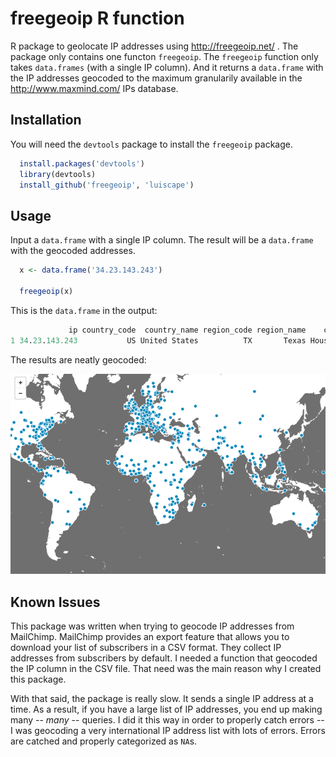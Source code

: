 freegeoip R function
====================

R package to geolocate IP addresses using http://freegeoip.net/ . The package only contains one functon `freegeoip`. The `freegeoip` function only takes `data.frames` (with a single IP column). And it returns a `data.frame` with the IP addresses geocoded to the maximum granularily available in the http://www.maxmind.com/ IPs database.

Installation
------------

You will need the `devtools` package to install the `freegeoip` package. 

```r 
  install.packages('devtools')
  library(devtools)
  install_github('freegeoip', 'luiscape')
```


Usage
-----

Input a `data.frame` with a single IP column. The result will be a `data.frame` with the geocoded addresses. 

```r 
  x <- data.frame('34.23.143.243')

  freegeoip(x) 
```

This is the `data.frame` in the output: 

```r 
             ip country_code  country_name region_code region_name    city zipcode latitude longitude metro_code area_code
1 34.23.143.243           US United States          TX       Texas Houston   77072  29.6997  -95.5858        618       281
```

The results are neatly geocoded:

![Map of geocoded addresses](https://raw.githubusercontent.com/luiscape/freegeoip/master/map.png)


Known Issues
------------

This package was written when trying to geocode IP addresses from MailChimp. MailChimp provides an export feature that allows you to download your list of subscribers in a CSV format. They collect IP addresses from subscribers by default. I needed a function that geocoded the IP column in the CSV file. That need was the main reason why I created this package. 

With that said, the package is really slow. It sends a single IP address at a time. As a result, if you have a large list of IP addresses, you end up making many -- *many* -- queries. I did it this way in order to properly catch errors -- I was geocoding a very international IP address list with lots of errors. Errors are catched and properly categorized as `NA`s.

